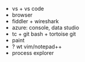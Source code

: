 * vs + vs code
* browser
* fiddler + wireshark
* azure: console, data studio
* tc + git bash + tortoise git
* paint
* ? wt vim/notepad++
* process explorer

